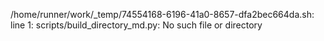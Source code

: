 /home/runner/work/_temp/74554168-6196-41a0-8657-dfa2bec664da.sh: line 1: scripts/build_directory_md.py: No such file or directory
